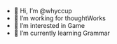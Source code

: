- 👋 Hi, I’m @whyccup
- 💞️ I’m working for thoughtWorks
- 👀 I’m interested in Game
- 🌱 I’m currently learning Grammar


<!---
whyccup/whyccup is a ✨ special ✨ repository because its `README.md` (this file) appears on your GitHub profile.
You can click the Preview link to take a look at your changes.
--->
